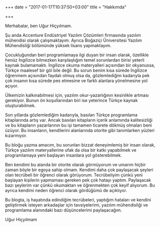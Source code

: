 +++
date = "2017-01-17T10:37:50+03:00"
title = "Hakkımda"

+++

Merhabalar, ben Uğur Hiçyılmam.

Şu anda Accenture Endüstriyel Yazılım Çözümleri firmasında yazılım mühendisi olarak çalışmaktayım. Ayrıca Boğaziçi Üniversitesi Yazılım Mühendisliği bölümünde yüksek lisans yapmaktayım.

Çocukluğundan beri programlamaya ilgi duyan bir insan olarak, özellikle henüz İngilizce bilmezken karşılaştığım temel sorunlardan birisi yeterli kaynak bulamamaktı. İngilizce okuma materyalleri açısından bir okyanussa, Türkçe maalesef bir göl bile değil. Bu sorun benim kısa sürede İngilizce öğrenmem açısından faydalı olmuş olsa da, gözlemlediğim kadarıyla pek çok insanın kısa sürede pes etmesine ve farklı alanlara yönelmesine yol açıyor.

Ülkemizin kalkınabilmesi için, yazılım okur-yazarlığının kesinlikle artması gerekiyor. Bunun ön koşullarından biri ise yeterince Türkçe kaynak oluşturabilmek.

Son yıllarda gözlemlediğim kadarıyla, basılan Türkçe programlama kitaplarında artış var. Ancak basılan kitapların içerik anlamında kalitesizliği ve bu kitapların yazarlarının bu işi tamamen ticarete dökmüş olmaları beni üzüyor. Bu insanların, kendilerini alanlarında otorite gibi tanımlarken yüzleri kızarmıyor.

Bu bloğu yazma amacım, bu sorunları bizzat deneyimlemiş bir insan olarak, Türkçe yazılım materyallerine ufak da olsa bir katkı yapabilmek ve programlamaya yeni başlayan insanlara yol gösterebilmek.

Ben kendimi bu alanda bir otorite olarak görmüyorum ve umarım hiçbir zaman böyle bir egoya sahip olmam. Kendimi daha çok paylaşacak şeyleri olan tecrübeli bir öğrenci olarak görüyorum. Tecrübeliyim çünkü yeni başlayan kişilerin yapmaması gereken pek çok hatayı yaptım. Paylaşacak bazı şeylerim var çünkü okumaktan ve öğrenmekten çok keyif alıyorum. Bu ayrıca kendimi neden öğrenci olarak gördüğümü de açıklıyor.

Bu blogta, iş hayatında edindiğim tecrübeleri, yaptığım hataları ve kendini geliştirmek isteyen arkadaşlar için tavsiyelerimi, yazılım mühendisliği ve programlama alanındaki bazı düşüncelerimi paylaşacağım.

Uğur Hiçyılmam